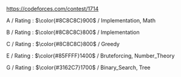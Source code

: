 https://codeforces.com/contest/1714

A / Rating : $\color{#8C8C8C}900$ / Implementation, Math

B / Rating : $\color{#8C8C8C}800$ / Implementation

C / Rating : $\color{#8C8C8C}800$ / Greedy

E / Rating : $\color{#85FFFF}1400$ / Bruteforcing, Number_Theory

G / Rating : $\color{#3162C7}1700$ / Binary_Search, Tree
